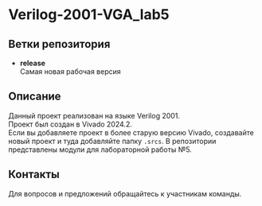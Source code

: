 # Verilog-2001-VGA_lab5

## Ветки репозитория

- **release**  
    Самая новая рабочая версия

## Описание

Данный проект реализован на языке Verilog 2001.  
Проект был создан в Vivado 2024.2.  
Если вы добавляете проект в более старую версию Vivado, создавайте новый проект и туда добавляйте папку `.srcs`. 
В репозитории представлены модули для лабораторной работы №5.

## Контакты

Для вопросов и предложений обращайтесь к участникам команды.
